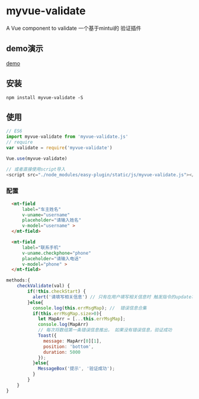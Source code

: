 # myvue-validate

A Vue component to validate
一个基于mintui的 验证插件

## demo演示

[demo](https://gaohawk.github.io/my-validate/)

## 安装

```JS
npm install myvue-validate -S
```

## 使用

```js
// ES6
import myvue-validate from 'myvue-validate.js'
// require
var validate = require('myvue-validate')

Vue.use(myvue-validate)

// 或者直接使用script导入
<script src="./node_modules/easy-plugin/static/js/myvue-validate.js"></script>

```

### 配置

```html
  <mt-field 
      label="车主姓名" 
      v-uname="username" 
      placeholder="请输入姓名"  
      v-model="username" >
  </mt-field> 

  <mt-field 
      label="联系手机" 
      v-uname.checkphone="phone" 
      placeholder="请输入电话"  
      v-model="phone" >
  </mt-field> 

```

```javascript
methods:{
    checkValidate(val) {
        if(!this.checkStart) {
          alert('请填写相关信息') // 只有在用户填写相关信息时 触发指令的update才会触发验证，默认是false
        }else{
          console.log(this.errMsgMap); //  错误信息合集
          if(this.errMsgMap.size>0){
            let MapArr = [...this.errMsgMap];
            console.log(MapArr)
            // 每次将数组第一条错误信息推出， 如果没有错误信息，验证成功
            Toast({
              message: MapArr[0][1],
              position: 'bottom',
              duration: 5000
            });
          }else{
            MessageBox('提示', '验证成功');
          }
        }
    }
}
```

